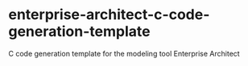 # enterprise-architect-c-code-generation-template
C code generation template for the modeling tool Enterprise Architect
